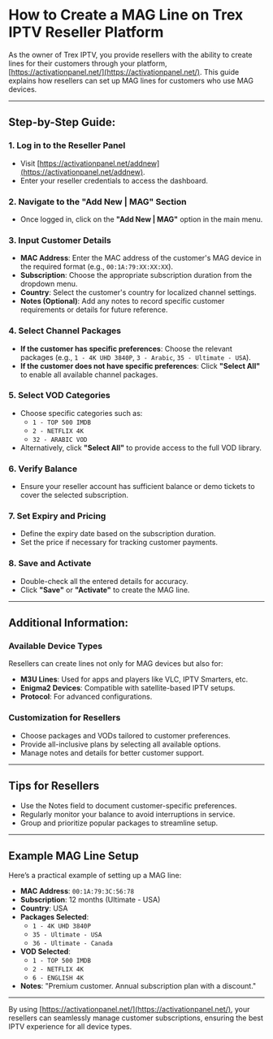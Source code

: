 # How to Create a MAG Line on Trex IPTV Reseller Platform

As the owner of Trex IPTV, you provide resellers with the ability to create lines for their customers through your platform, [https://activationpanel.net/](https://activationpanel.net/). This guide explains how resellers can set up MAG lines for customers who use MAG devices.

---

## Step-by-Step Guide:

### 1. Log in to the Reseller Panel
- Visit [https://activationpanel.net/addnew](https://activationpanel.net/addnew).
- Enter your reseller credentials to access the dashboard.

### 2. Navigate to the "Add New | MAG" Section
- Once logged in, click on the **"Add New | MAG"** option in the main menu.

### 3. Input Customer Details
- **MAC Address**: Enter the MAC address of the customer's MAG device in the required format (e.g., `00:1A:79:XX:XX:XX`).
- **Subscription**: Choose the appropriate subscription duration from the dropdown menu.
- **Country**: Select the customer's country for localized channel settings.
- **Notes (Optional)**: Add any notes to record specific customer requirements or details for future reference.

### 4. Select Channel Packages
- **If the customer has specific preferences**: Choose the relevant packages (e.g., `1 - 4K UHD 3840P`, `3 - Arabic`, `35 - Ultimate - USA`).
- **If the customer does not have specific preferences**: Click **"Select All"** to enable all available channel packages.

### 5. Select VOD Categories
- Choose specific categories such as:
  - `1 - TOP 500 IMDB`
  - `2 - NETFLIX 4K`
  - `32 - ARABIC VOD`
- Alternatively, click **"Select All"** to provide access to the full VOD library.

### 6. Verify Balance
- Ensure your reseller account has sufficient balance or demo tickets to cover the selected subscription.

### 7. Set Expiry and Pricing
- Define the expiry date based on the subscription duration.
- Set the price if necessary for tracking customer payments.

### 8. Save and Activate
- Double-check all the entered details for accuracy.
- Click **"Save"** or **"Activate"** to create the MAG line.

---

## Additional Information:

### Available Device Types
Resellers can create lines not only for MAG devices but also for:
- **M3U Lines**: Used for apps and players like VLC, IPTV Smarters, etc.
- **Enigma2 Devices**: Compatible with satellite-based IPTV setups.
- **Protocol**: For advanced configurations.

### Customization for Resellers
- Choose packages and VODs tailored to customer preferences.
- Provide all-inclusive plans by selecting all available options.
- Manage notes and details for better customer support.

---

## Tips for Resellers
- Use the Notes field to document customer-specific preferences.
- Regularly monitor your balance to avoid interruptions in service.
- Group and prioritize popular packages to streamline setup.

---

## Example MAG Line Setup

Here’s a practical example of setting up a MAG line:
- **MAC Address**: `00:1A:79:3C:56:78`
- **Subscription**: 12 months (Ultimate - USA)
- **Country**: USA
- **Packages Selected**:
  - `1 - 4K UHD 3840P`
  - `35 - Ultimate - USA`
  - `36 - Ultimate - Canada`
- **VOD Selected**:
  - `1 - TOP 500 IMDB`
  - `2 - NETFLIX 4K`
  - `6 - ENGLISH 4K`
- **Notes**: "Premium customer. Annual subscription plan with a discount."

---

By using [https://activationpanel.net/](https://activationpanel.net/), your resellers can seamlessly manage customer subscriptions, ensuring the best IPTV experience for all device types.
